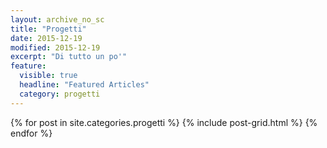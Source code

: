 ```yaml
---
layout: archive_no_sc
title: "Progetti"
date: 2015-12-19
modified: 2015-12-19
excerpt: "Di tutto un po'"
feature:
  visible: true
  headline: "Featured Articles"
  category: progetti
---
```

<div class="tiles">
{% for post in site.categories.progetti %}
  {% include post-grid.html %}
{% endfor %}
</div><!-- /.tiles -->

